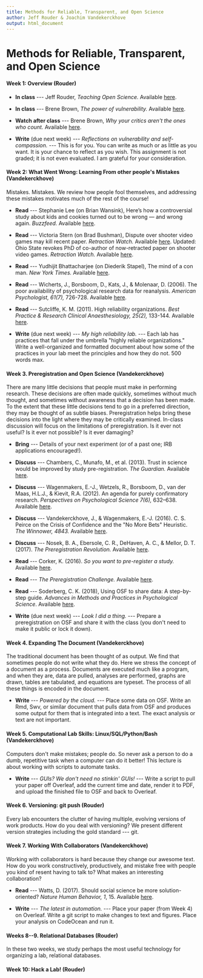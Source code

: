 ```yaml
---
title: Methods for Reliable, Transparent, and Open Science 
author: Jeff Rouder & Joachim Vandekerckhove 
output: html_document
---
```


# Methods for Reliable, Transparent, and Open Science 

#### Week 1: **Overview** (Rouder)

- **In class** --- Jeff Rouder, *Teaching Open Science.* Available [here](https://osf.io/wu8nq/).

- **In class** --- Brene Brown, *The power of vulnerability.* Available [here](https://www.ted.com/talks/brene_brown_on_vulnerability).

- **Watch after class** --- Brene Brown, *Why your critics aren't the ones who count.* Available [here](http://99u.com/videos/20052/brene-brown-stop-focusing-on-your-critics).

- **Write** (due next week) --- *Reflections on vulnerability and self-compassion.* --- This is for you.  You can write as much or as little as you want.  It is your chance to reflect as you wish.  This assignment is not graded; it is not even evaluated.  I am grateful for your consideration.

#### Week 2: **What Went Wrong: Learning From other people's Mistakes** (Vandekerckhove)

Mistakes. Mistakes.  We review how people fool themselves, and addressing these mistakes motivates much of the rest of the course!

- **Read** --- Stephanie Lee (on Brian Wansink), Here’s how a controversial study about kids and cookies turned out to be wrong — and wrong again. *Buzzfeed.* Available [here](https://www.buzzfeed.com/stephaniemlee/who-really-ate-the-apples-though?utm_term=.nlBadBdW3#.srB59g9L2).

- **Read** ---  Victoria Stern (on Brad Bushman), Dispute over shooter video games may kill recent paper. *Retraction Watch.* Available [here](http://retractionwatch.com/2016/12/09/dispute-shooter-video-games-may-kill-recent-paper/).
Updated: Ohio State revokes PhD of co-author of now-retracted paper on shooter video games. *Retraction Watch.* Available [here](http://retractionwatch.com/2017/08/25/co-author-now-retracted-paper-shooter-video-games-may-phd-revoked/).

- **Read** --- Yudhijit Bhattacharjee (on Diederik Stapel), The mind of a con man. *New York Times.* Available [here](http://www.nytimes.com/2013/04/28/magazine/diederik-stapels-audacious-academic-fraud.html?pagewanted=all).

- **Read** --- Wicherts, J., Borsboom, D., Kats, J., & Molenaar, D. (2006). The poor availability of psychological research data for reanalysis. *American Psychologist, 61(7),* 726-728. Available [here](https://github.com/rouderj/transparent-science-course/blob/master/readings/wicherts2006.pdf).

- **Read** --- Sutcliffe, K. M. (2011). High reliability organizations. *Best Practice & Research Clinical Anaesthesiology, 25(2),* 133-144. Available [here](https://github.com/rouderj/transparent-science-course/blob/master/readings/sutcliffe2011.pdf).

- **Write** (due next week) --- *My high reliability lab.* --- Each lab has practices that fall under the umbrella "highly reliable organizations."  Write a well-organized and formatted document about how some of the practices in your lab meet the principles and how they do not. 500 words max.

#### Week 3.  **Preregistration and Open Science**  (Vandekerckhove)

There are many little decisions that people must make in performing research. These decisions are often made quickly, sometimes without much thought, and sometimes without awareness that a decision has been made.  To the extent that these little decisions tend to go in a preferred direction, they may be thought of as subtle biases.   Preregistration helps bring these decisions into the light where they may be critically examined. In-class discussion will focus on the limitations of preregistration. Is it ever not useful? Is it ever not possible? Is it ever damaging?

- **Bring** --- Details of your next experiment (or of a past one; IRB applications encouraged!).

- **Discuss** --- Chambers, C., Munafo, M., et al. (2013). Trust in science would be improved by study pre-registration. *The Guardian.* Available [here](https://www.theguardian.com/science/blog/2013/jun/05/trust-in-science-study-pre-registration).

- **Discuss** --- Wagenmakers, E.-J., Wetzels, R., Borsboom, D., van der Maas, H.L.J., & Kievit, R.A. (2012). An agenda for purely confirmatory research. *Perspectives on Psychological Science 7(6),* 632–638. Available [here](https://github.com/rouderj/transparent-science-course/blob/master/readings/wagenmakers2012.pdf).

- **Discuss** --- Vandekerckhove, J., & Wagenmakers, E.-J. (2016). C. S. Peirce on the Crisis of Confidence and the "No More Bets" Heuristic. *The Winnower, 4843.* Available [here](https://github.com/rouderj/transparent-science-course/blob/master/readings/vandekerckhove2016.pdf).
 
- **Discuss** --- Nosek, B. A., Ebersole, C. R., DeHaven, A. C., & Mellor, D. T. (2017). *The Preregistration Revolution.* Available [here](https://osf.io/2dxu5).

- **Read** --- Corker, K. (2016). *So you want to pre-register a study.* Available [here](https://scienceofpsych.wordpress.com/2016/02/05/so-you-want-to-pre-register-a-study/).

- **Read** --- *The Preregistration Challenge.* Available [here](https://cos.io/prereg/).

- **Read** --- Soderberg, C. K. (2018), Using OSF to share data: A step-by-step guide. *Advances in Methods and Practices in Psychological Science*. Available [here](https://github.com/rouderj/transparent-science-course/blob/master/readings/soderberg2018.pdf).

- **Write** (due next week) --- *Look I did a thing.* --- Prepare a preregistration on OSF and share it with the class (you don't need to make it public or lock it down).

#### Week 4. **Expanding The Document** (Vandekerckhove)

The traditional document has been thought of as output.  We find that sometimes people do not write what they do.  Here we stress the concept of a document as a process.  Documents are executed much like a program, and when they are, data are pulled, analyses are performed, graphs are drawn, tables are tabulated, and equations are typeset.  The process of all these things is encoded in the document.

- **Write** --- *Powered by the cloud.* --- Place some data on OSF. Write an Rmd, Swv, or similar document that pulls data from OSF and produces some output for them that is integrated into a text. The exact analysis or text are not important.

#### Week 5. **Computational Lab Skills: Linux/SQL/Python/Bash** (Vandekerckhove)

Computers don't make mistakes; people do.  So never ask a person to do a dumb, repetitive task when a computer can do it better!  This lecture is about working with scripts to automate tasks.

- **Write** --- *GUIs? We don't need no stinkin' GUIs!* --- Write a script to pull your paper off Overleaf, add the current time and date, render it to PDF, and upload the finished file to OSF and back to Overleaf.

#### Week 6. **Versioning: git push** (Rouder)

Every lab encounters the clutter of having multiple, evolving versions of work products.  How do you deal with versioning?  We present different version strategies including the gold standard --- git.

#### Week 7. **Working With Collaborators** (Vandekerckhove)

Working with collaborators is hard because they change our awesome text.  How do you work constructively, productively, and mistake free with people you kind of resent having to talk to? What makes an interesting collaboration?

- **Read** --- Watts, D. (2017). Should social science be more solution-oriented? *Nature Human Behavior, 1*, 15. Available [here](https://github.com/rouderj/transparent-science-course/blob/master/readings/watts2017.pdf).

- **Write** --- *The latest in automation.* --- Place your paper (from Week 4) on Overleaf. Write a git script to make changes to text and figures. Place your analysis on CodeOcean and run it.

#### Weeks 8--9. **Relational Databases** (Rouder)

In these two weeks, we study perhaps the most useful technology for organizing a lab, relational databases. 

#### Week 10: **Hack a Lab!** (Rouder)

